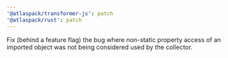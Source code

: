 ```yaml
---
'@atlaspack/transformer-js': patch
'@atlaspack/rust': patch
---
```


Fix (behind a feature flag) the bug where non-static property access of an imported object was not being considered used by the collector.
